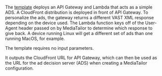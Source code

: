 The [template](SimpleMockADS.json) deploys an API Gateway and Lambda that acts as a simple ADS. A CloudFront distribution is deployed in front of API Gateway. To personalize the ads, the gateway returns a different VAST XML response depending on the device used. The Lambda function keys off of the User-Agent header passed on by MediaTailor to determine which response to give back. A device running Linux will get a different set of ads than one running MacOS, for example.

The template requires no input parameters. 

It outputs the CloudFront URL for API Gateway, which can then be used as the URL for the ad decision server (ADS) when creating a MediaTailor configuration.
